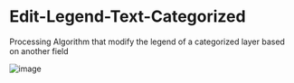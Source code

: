 # Edit-Legend-Text-Categorized
Processing Algorithm that modify the legend of a categorized layer based on another field


![image](https://user-images.githubusercontent.com/36882050/174267180-fbcfdd3a-8e98-4477-be17-8199659a4de4.png)
